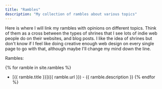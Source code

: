 ```yaml
---
title: "Rambles"
description: "My collection of rambles about various topics"
---
```


Here is where I will link my rambles with opinions on different topics. Think of them as a cross between the types of shrines that I see lots of indie web people do on their websites, and blog posts. I like the idea of shrines but don't know if I feel like doing creative enough web design on every single page to go with that, although maybe I'll change my mind down the line.

Rambles:

{% for ramble in site.rambles %}
- [{{ ramble.title }}]({{ ramble.url }}) - {{ ramble.description }}
{% endfor %}
